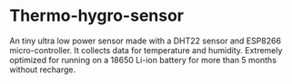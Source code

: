 # Thermo-hygro-sensor
An tiny ultra low power sensor made with a DHT22 sensor and ESP8266 micro-controller. It collects data for temperature and humidity. Extremely optimized for running on a 18650 Li-ion battery for more than 5 months without recharge.
